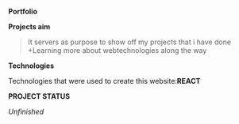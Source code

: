**Portfolio**

**Projects aim**
>It servers as purpose to show off my projects that i have done
>+Learning more about webtechnologies along the way

**Technologies**

Technologies that were used to create this website:**REACT**

**PROJECT STATUS**

*Unfinished*



